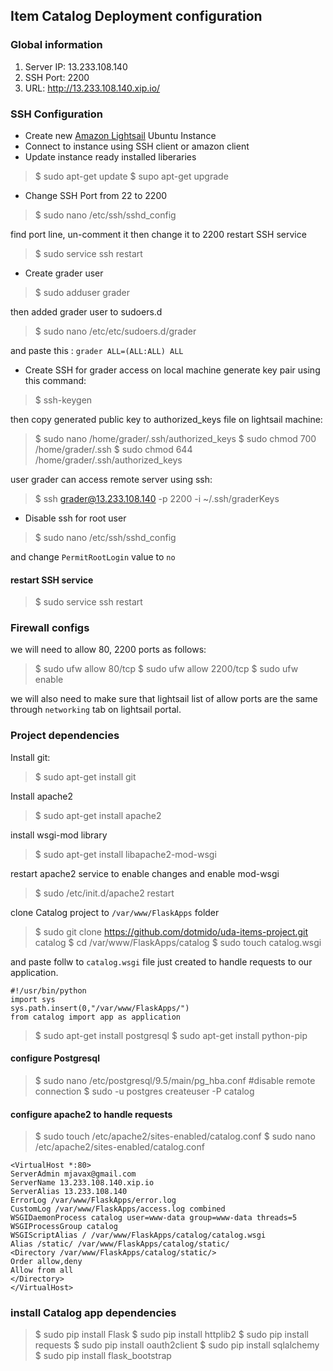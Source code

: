 ## Item Catalog Deployment configuration
### Global information

 1. Server IP: 13.233.108.140
 2. SSH Port: 2200
 3. URL: http://13.233.108.140.xip.io/

### SSH Configuration

 - Create new [Amazon Lightsail](https://aws.amazon.com/lightsail/) Ubuntu Instance
 - Connect to instance using SSH client or amazon client
 - Update instance ready installed liberaries

> $ sudo apt-get update 
> $ supo apt-get upgrade

- Change SSH Port from 22 to 2200
> $ sudo nano /etc/ssh/sshd_config

find port line,  un-comment it then change it to 2200 
restart SSH service 
> $ sudo service ssh restart

- Create grader user
>$ sudo adduser grader

then added grader user to sudoers.d 
>$ sudo nano /etc/etc/sudoers.d/grader

and paste this : `grader ALL=(ALL:ALL) ALL`

- Create SSH for grader access
on local machine generate key pair using this command: 
> $ ssh-keygen

then copy generated public key to authorized_keys file on lightsail machine:
>$ sudo nano /home/grader/.ssh/authorized_keys
> $ sudo chmod 700 /home/grader/.ssh
> $ sudo chmod 644 /home/grader/.ssh/authorized_keys

user grader can access remote server using ssh:
>$  ssh grader@13.233.108.140 -p 2200 -i ~/.ssh/graderKeys
- Disable ssh for root user
>$ sudo nano /etc/ssh/sshd_config

and change `PermitRootLogin` value to `no`
#### restart SSH service
> $ sudo service ssh restart

### Firewall configs
we will need to allow 80, 2200 ports as follows:
> $ sudo ufw allow 80/tcp
> $ sudo ufw allow 2200/tcp
> $ sudo ufw enable

we will also need to  make sure that lightsail list of allow ports are the same through `networking` tab on lightsail portal.

### Project dependencies
Install git:
> $ sudo apt-get install git

Install apache2
> $ sudo apt-get install apache2

install wsgi-mod library
>$ sudo apt-get install libapache2-mod-wsgi

restart apache2 service to enable changes and enable mod-wsgi 
>$ sudo /etc/init.d/apache2 restart

clone Catalog project to `/var/www/FlaskApps` folder 
>$ sudo git clone https://github.com/dotmido/uda-items-project.git catalog
>$ cd /var/www/FlaskApps/catalog
>$ sudo touch catalog.wsgi

and paste follw to `catalog.wsgi` file just created to handle requests to our application.

    #!/usr/bin/python
    import sys
    sys.path.insert(0,"/var/www/FlaskApps/")
    from catalog import app as application

> $ sudo apt-get install postgresql
> $ sudo apt-get install python-pip

#### configure Postgresql 
> $ sudo nano /etc/postgresql/9.5/main/pg_hba.conf #disable remote connection
> $ sudo -u postgres createuser -P catalog

#### configure apache2 to handle requests
>$ sudo touch /etc/apache2/sites-enabled/catalog.conf
>$ sudo nano /etc/apache2/sites-enabled/catalog.conf

    <VirtualHost *:80>
    ServerAdmin mjavax@gmail.com
    ServerName 13.233.108.140.xip.io
    ServerAlias 13.233.108.140
    ErrorLog /var/www/FlaskApps/error.log
    CustomLog /var/www/FlaskApps/access.log combined
    WSGIDaemonProcess catalog user=www-data group=www-data threads=5
    WSGIProcessGroup catalog
    WSGIScriptAlias / /var/www/FlaskApps/catalog/catalog.wsgi
    Alias /static/ /var/www/FlaskApps/catalog/static/
    <Directory /var/www/FlaskApps/catalog/static/>
    Order allow,deny
    Allow from all
    </Directory>
    </VirtualHost>

### install Catalog app dependencies

> $ sudo pip install Flask 
> $ sudo pip install httplib2 
> $ sudo pip install requests 
> $ sudo pip install oauth2client 
> $ sudo pip install sqlalchemy
> $ sudo pip install flask_bootstrap
